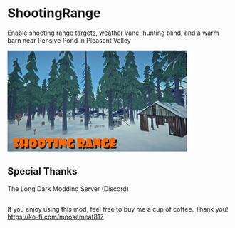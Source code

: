 # ShootingRange
Enable shooting range targets, weather vane, hunting blind, and a warm barn near Pensive Pond in Pleasant Valley


<img src="https://github.com/moosemeat817/images/blob/main/ShootingRange_modlist.jpg" width="80%">





## Special Thanks
The Long Dark Modding Server (Discord)

## 
If you enjoy using this mod, feel free to buy me a cup of coffee.  Thank you!
https://ko-fi.com/moosemeat817

